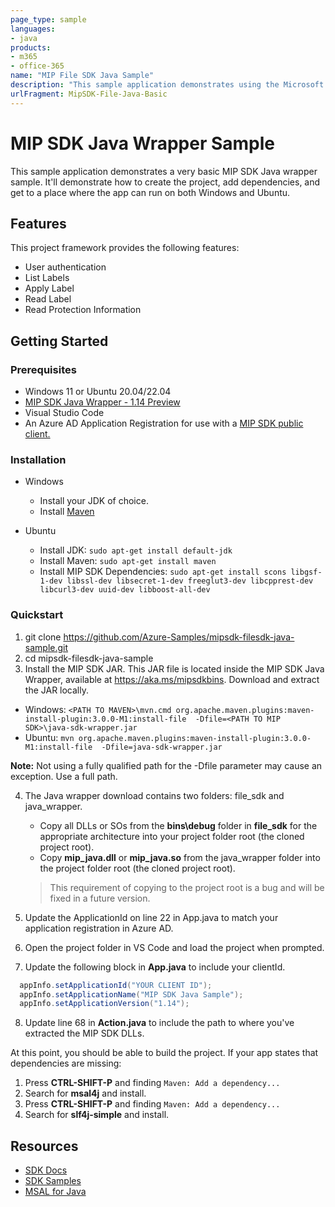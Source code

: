 ```yaml
---
page_type: sample
languages:
- java
products:
- m365
- office-365
name: "MIP File SDK Java Sample"
description: "This sample application demonstrates using the Microsoft Information Protection SDK Java wrapper to label and read a label from a file."
urlFragment: MipSDK-File-Java-Basic
---
```


# MIP SDK Java Wrapper Sample

This sample application demonstrates a very basic MIP SDK Java wrapper sample. It'll demonstrate how to create the project, add dependencies, and get to a place where the app can run on both Windows and Ubuntu. 

## Features

This project framework provides the following features:

* User authentication
* List Labels
* Apply Label
* Read Label
* Read Protection Information

## Getting Started

### Prerequisites

- Windows 11 or Ubuntu 20.04/22.04
- [MIP SDK Java Wrapper - 1.14 Preview](https://aka.ms/mipsdkbins)
- Visual Studio Code
- An Azure AD Application Registration for use with a [MIP SDK public client.](https://docs.microsoft.com/en-us/information-protection/develop/setup-configure-mip#register-a-client-application-with-azure-active-directory)

### Installation

- Windows
  - Install your JDK of choice.
  - Install [Maven](http://maven.apache.org/download.cgi)

- Ubuntu
  - Install JDK: `sudo apt-get install default-jdk`
  - Install Maven: `sudo apt-get install maven`
  - Install MIP SDK Dependencies: `sudo apt-get install scons libgsf-1-dev libssl-dev libsecret-1-dev freeglut3-dev libcpprest-dev libcurl3-dev uuid-dev libboost-all-dev`

### Quickstart

1. git clone https://github.com/Azure-Samples/mipsdk-filesdk-java-sample.git
2. cd mipsdk-filesdk-java-sample
3. Install the MIP SDK JAR. This JAR file is located inside the MIP SDK Java Wrapper, available at https://aka.ms/mipsdkbins. Download and extract the JAR locally.
  - Windows: `<PATH TO MAVEN>\mvn.cmd org.apache.maven.plugins:maven-install-plugin:3.0.0-M1:install-file  -Dfile=<PATH TO MIP SDK>\java-sdk-wrapper.jar`
  - Ubuntu: `mvn org.apache.maven.plugins:maven-install-plugin:3.0.0-M1:install-file  -Dfile=java-sdk-wrapper.jar`

**Note:** Not using a fully qualified path for the -Dfile parameter may cause an exception. Use a full path.

4. The Java wrapper download contains two folders: file_sdk and java_wrapper. 
   
     - Copy all DLLs or SOs from the **bins\debug** folder in **file_sdk** for the appropriate architecture into your project folder root (the cloned project root). 
     - Copy **mip_java.dll** or **mip_java.so** from the java_wrapper folder into the project folder root (the cloned project root).
   >  This requirement of copying to the project root is a bug and will be fixed in a future version. 
5. Update the ApplicationId on line 22 in App.java to match your application registration in Azure AD.  
6. Open the project folder in VS Code and load the project when prompted. 
7. Update the following block in **App.java** to include your clientId.
  ```java
    appInfo.setApplicationId("YOUR CLIENT ID");
    appInfo.setApplicationName("MIP SDK Java Sample");
    appInfo.setApplicationVersion("1.14");
  ```
8. Update line 68 in **Action.java** to include the path to where you've extracted the MIP SDK DLLs.  
  
At this point, you should be able to build the project. If your app states that dependencies are missing:

1. Press **CTRL-SHIFT-P** and finding `Maven: Add a dependency...`
2. Search for **msal4j** and install.
3. Press **CTRL-SHIFT-P** and finding `Maven: Add a dependency...`
4. Search for **slf4j-simple** and install.

## Resources

- [SDK Docs](https://aka.ms/mipsdkdocs)
- [SDK Samples](https://aka.ms/mipsdksamples)
- [MSAL for Java](https://github.com/AzureAD/microsoft-authentication-library-for-java)

